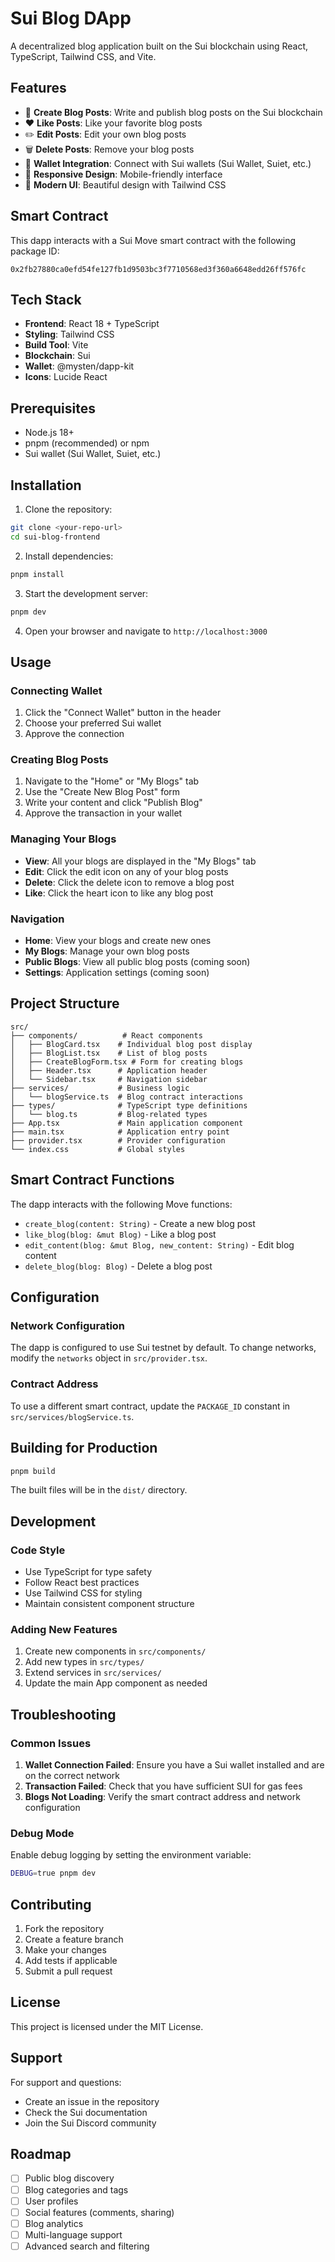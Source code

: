 # Sui Blog DApp

A decentralized blog application built on the Sui blockchain using React, TypeScript, Tailwind CSS, and Vite.

## Features

- 🚀 **Create Blog Posts**: Write and publish blog posts on the Sui blockchain
- ❤️ **Like Posts**: Like your favorite blog posts
- ✏️ **Edit Posts**: Edit your own blog posts
- 🗑️ **Delete Posts**: Remove your blog posts
- 👛 **Wallet Integration**: Connect with Sui wallets (Sui Wallet, Suiet, etc.)
- 📱 **Responsive Design**: Mobile-friendly interface
- 🎨 **Modern UI**: Beautiful design with Tailwind CSS

## Smart Contract

This dapp interacts with a Sui Move smart contract with the following package ID:
```
0x2fb27880ca0efd54fe127fb1d9503bc3f7710568ed3f360a6648edd26ff576fc
```

## Tech Stack

- **Frontend**: React 18 + TypeScript
- **Styling**: Tailwind CSS
- **Build Tool**: Vite
- **Blockchain**: Sui
- **Wallet**: @mysten/dapp-kit
- **Icons**: Lucide React

## Prerequisites

- Node.js 18+ 
- pnpm (recommended) or npm
- Sui wallet (Sui Wallet, Suiet, etc.)

## Installation

1. Clone the repository:
```bash
git clone <your-repo-url>
cd sui-blog-frontend
```

2. Install dependencies:
```bash
pnpm install
```

3. Start the development server:
```bash
pnpm dev
```

4. Open your browser and navigate to `http://localhost:3000`

## Usage

### Connecting Wallet

1. Click the "Connect Wallet" button in the header
2. Choose your preferred Sui wallet
3. Approve the connection

### Creating Blog Posts

1. Navigate to the "Home" or "My Blogs" tab
2. Use the "Create New Blog Post" form
3. Write your content and click "Publish Blog"
4. Approve the transaction in your wallet

### Managing Your Blogs

- **View**: All your blogs are displayed in the "My Blogs" tab
- **Edit**: Click the edit icon on any of your blog posts
- **Delete**: Click the delete icon to remove a blog post
- **Like**: Click the heart icon to like any blog post

### Navigation

- **Home**: View your blogs and create new ones
- **My Blogs**: Manage your own blog posts
- **Public Blogs**: View all public blog posts (coming soon)
- **Settings**: Application settings (coming soon)

## Project Structure

```
src/
├── components/          # React components
│   ├── BlogCard.tsx    # Individual blog post display
│   ├── BlogList.tsx    # List of blog posts
│   ├── CreateBlogForm.tsx # Form for creating blogs
│   ├── Header.tsx      # Application header
│   └── Sidebar.tsx     # Navigation sidebar
├── services/           # Business logic
│   └── blogService.ts  # Blog contract interactions
├── types/              # TypeScript type definitions
│   └── blog.ts         # Blog-related types
├── App.tsx             # Main application component
├── main.tsx            # Application entry point
├── provider.tsx        # Provider configuration
└── index.css           # Global styles
```

## Smart Contract Functions

The dapp interacts with the following Move functions:

- `create_blog(content: String)` - Create a new blog post
- `like_blog(blog: &mut Blog)` - Like a blog post
- `edit_content(blog: &mut Blog, new_content: String)` - Edit blog content
- `delete_blog(blog: Blog)` - Delete a blog post

## Configuration

### Network Configuration

The dapp is configured to use Sui testnet by default. To change networks, modify the `networks` object in `src/provider.tsx`.

### Contract Address

To use a different smart contract, update the `PACKAGE_ID` constant in `src/services/blogService.ts`.

## Building for Production

```bash
pnpm build
```

The built files will be in the `dist/` directory.

## Development

### Code Style

- Use TypeScript for type safety
- Follow React best practices
- Use Tailwind CSS for styling
- Maintain consistent component structure

### Adding New Features

1. Create new components in `src/components/`
2. Add new types in `src/types/`
3. Extend services in `src/services/`
4. Update the main App component as needed

## Troubleshooting

### Common Issues

1. **Wallet Connection Failed**: Ensure you have a Sui wallet installed and are on the correct network
2. **Transaction Failed**: Check that you have sufficient SUI for gas fees
3. **Blogs Not Loading**: Verify the smart contract address and network configuration

### Debug Mode

Enable debug logging by setting the environment variable:
```bash
DEBUG=true pnpm dev
```

## Contributing

1. Fork the repository
2. Create a feature branch
3. Make your changes
4. Add tests if applicable
5. Submit a pull request

## License

This project is licensed under the MIT License.

## Support

For support and questions:
- Create an issue in the repository
- Check the Sui documentation
- Join the Sui Discord community

## Roadmap

- [ ] Public blog discovery
- [ ] Blog categories and tags
- [ ] User profiles
- [ ] Social features (comments, sharing)
- [ ] Blog analytics
- [ ] Multi-language support
- [ ] Advanced search and filtering
